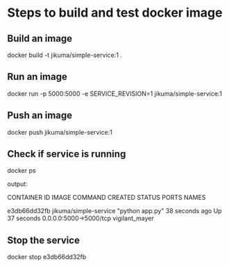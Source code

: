 # Steps to build and test docker image

## Build an image

docker build -t jikuma/simple-service:1 .

## Run an image

docker run -p 5000:5000  -e SERVICE_REVISION=1 jikuma/simple-service:1

## Push an image

docker push jikuma/simple-service:1

## Check if service is running

docker ps

output:

CONTAINER ID        IMAGE                   COMMAND             CREATED             STATUS              PORTS                    NAMES

e3db66dd32fb        jikuma/simple-service   "python app.py"     38 seconds ago      Up 37 seconds       0.0.0.0:5000->5000/tcp   vigilant_mayer

## Stop the service

docker stop e3db66dd32fb





